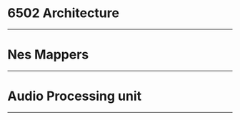 # 6502 Architecture
-------------------





# Nes Mappers
-------------



# Audio Processing unit
-----------------------
